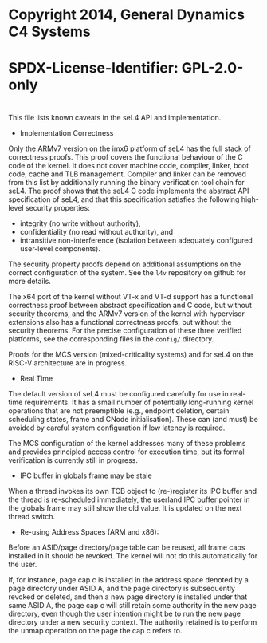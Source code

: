 #
# Copyright 2014, General Dynamics C4 Systems
#
# SPDX-License-Identifier: GPL-2.0-only
#

This file lists known caveats in the seL4 API and implementation.

* Implementation Correctness

Only the ARMv7 version on the imx6 platform of seL4 has the full stack of
correctness proofs. This proof covers the functional behaviour of the C code of
the kernel. It does not cover machine code, compiler, linker, boot code, cache
and TLB management. Compiler and linker can be removed from this list by
additionally running the binary verification tool chain for seL4. The proof
shows that the seL4 C code implements the abstract API specification of seL4,
and that this specification satisfies the following high-level security
properties:

  * integrity (no write without authority),
  * confidentiality (no read without authority), and
  * intransitive non-interference (isolation between adequately
    configured user-level components).

The security property proofs depend on additional assumptions on the correct
configuration of the system. See the `l4v` repository on github for more
details.

The x64 port of the kernel without VT-x and VT-d support has a functional
correctness proof between abstract specification and C code, but without
security theorems, and the ARMv7 version of the kernel with hypervisor
extensions also has a functional correctness proofs, but without the security
theorems. For the precise configuration of these three verified platforms, see
the corresponding files in the `config/` directory.

Proofs for the MCS version (mixed-criticality systems) and for seL4 on the
RISC-V architecture are in progress.


* Real Time

The default version of seL4 must be configured carefully for use in real-time
requirements. It has a small number of potentially long-running kernel
operations that are not preemptible (e.g., endpoint deletion, certain
scheduling states, frame and CNode initialisation). These can (and must) be
avoided by careful system configuration if low latency is required.

The MCS configuration of the kernel addresses many of these problems and
provides principled access control for execution time, but its formal
verification is currently still in progress.


* IPC buffer in globals frame may be stale

When a thread invokes its own TCB object to (re-)register its IPC buffer and
the thread is re-scheduled immediately, the userland IPC buffer pointer in the
globals frame may still show the old value. It is updated on the next thread
switch.


* Re-using Address Spaces (ARM and x86):

Before an ASID/page directory/page table can be reused, all frame caps
installed in it should be revoked. The kernel will not do this automatically
for the user.

If, for instance, page cap c is installed in the address space denoted by a
page directory under ASID A, and the page directory is subsequently revoked or
deleted, and then a new page directory is installed under that same ASID A,
the page cap c will still retain some authority in the new page directory,
even though the user intention might be to run the new page directory under a
new security context. The authority retained is to perform the unmap operation
on the page the cap c refers to.
